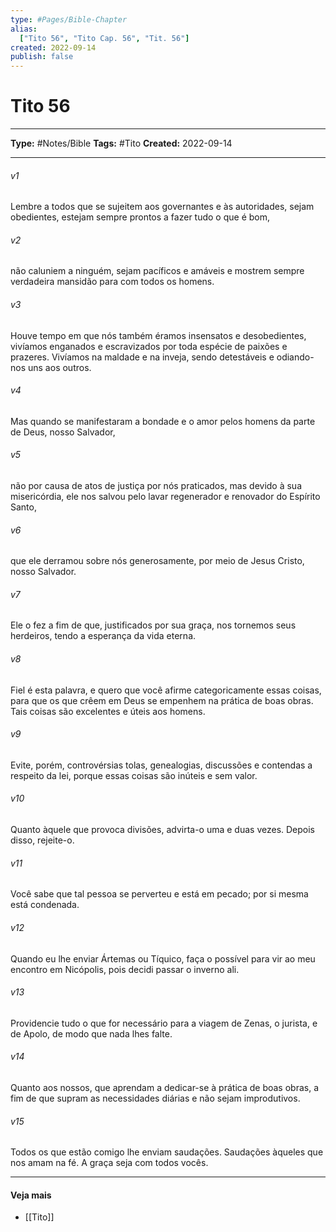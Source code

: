 ```yaml
---
type: #Pages/Bible-Chapter
alias:
  ["Tito 56", "Tito Cap. 56", "Tit. 56"]
created: 2022-09-14
publish: false
---
```


# Tito 56

---

**Type:** #Notes/Bible
**Tags:** #Tito
**Created:** 2022-09-14

---

###### v1
Lembre a todos que se sujeitem aos governantes e às autoridades, sejam obedientes, estejam sempre prontos a fazer tudo o que é bom,
###### v2
não caluniem a ninguém, sejam pacíficos e amáveis e mostrem sempre verdadeira mansidão para com todos os homens.
###### v3
Houve tempo em que nós também éramos insensatos e desobedientes, vivíamos enganados e escravizados por toda espécie de paixões e prazeres. Vivíamos na maldade e na inveja, sendo detestáveis e odiando-nos uns aos outros.
###### v4
Mas quando se manifestaram a bondade e o amor pelos homens da parte de Deus, nosso Salvador,
###### v5
não por causa de atos de justiça por nós praticados, mas devido à sua misericórdia, ele nos salvou pelo lavar regenerador e renovador do Espírito Santo,
###### v6
que ele derramou sobre nós generosamente, por meio de Jesus Cristo, nosso Salvador.
###### v7
Ele o fez a fim de que, justificados por sua graça, nos tornemos seus herdeiros, tendo a esperança da vida eterna.
###### v8
Fiel é esta palavra, e quero que você afirme categoricamente essas coisas, para que os que crêem em Deus se empenhem na prática de boas obras. Tais coisas são excelentes e úteis aos homens.
###### v9
Evite, porém, controvérsias tolas, genealogias, discussões e contendas a respeito da lei, porque essas coisas são inúteis e sem valor.
###### v10
Quanto àquele que provoca divisões, advirta-o uma e duas vezes. Depois disso, rejeite-o.
###### v11
Você sabe que tal pessoa se perverteu e está em pecado; por si mesma está condenada.
###### v12
Quando eu lhe enviar Ártemas ou Tíquico, faça o possível para vir ao meu encontro em Nicópolis, pois decidi passar o inverno ali.
###### v13
Providencie tudo o que for necessário para a viagem de Zenas, o jurista, e de Apolo, de modo que nada lhes falte.
###### v14
Quanto aos nossos, que aprendam a dedicar-se à prática de boas obras, a fim de que supram as necessidades diárias e não sejam improdutivos.
###### v15
Todos os que estão comigo lhe enviam saudações. Saudações àqueles que nos amam na fé. A graça seja com todos vocês.


---

#### Veja mais

- [[Tito]]
